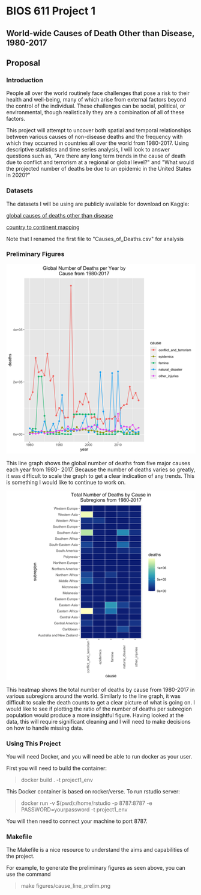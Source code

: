 BIOS 611 Project 1
==================

World-wide Causes of Death Other than Disease, 1980-2017
--------------------------------------------------------

Proposal
--------

### Introduction

People all over the world routinely face challenges that pose a risk to their health and well-being, many of which arise from external factors beyond the control of the individual. These challenges can be social, political, or environmental, though realistically they are a combination of all of these factors.

This project will attempt to uncover both spatial and temporal relationships between various causes of non-disease deaths and the frequency with which they occurred in countries all over the world from 1980-2017. Using descriptive statistics and time series analysis, I will look to answer questions such as, "Are there any long term trends in the cause of death due to conflict and terrorism at a regional or global level?" and "What would the projected number of deaths be due to an epidemic in the United States in 2020?"


### Datasets

The datasets I will be using are publicly available for download on Kaggle:


[global causes of deaths other than disease](https://www.kaggle.com/tahminashoaib86/global-cause-of-the-deaths-other-than-diseases)

[country to continent mapping](https://www.kaggle.com/statchaitya/country-to-continent)

Note that I renamed the first file to "Causes_of_Deaths.csv" for analysis

### Preliminary Figures

![](assets/cause_line_prelim.png)

This line graph shows the global number of deaths from five major causes each year from 1980- 2017. Because the number of deaths varies so greatly, it was difficult to scale the graph to get a clear indication of any trends. This is something I would like to continue to work on.




![](assets/region_death_heat_prelim.png)

This heatmap shows the total number of deaths by cause from 1980-2017 in various subregions around the world. Similarly to the line graph, it was difficult to scale the death counts to get a clear picture of what is going on. I would like to see if plotting the ratio of the number of deaths per subregion population would produce a more insightful figure. Having looked at the data, this will require significant cleaning and I will need to make decisions on how to handle missing data. 


### Using This Project


You will need Docker, and you will need be able to run docker as your user.

First you will need to build the container:
> docker build . -t project1_env

This Docker container is based on rocker/verse. To run rstudio server:
> docker run -v $(pwd):/home/rstudio -p 8787:8787 -e PASSWORD=yourpassword -t project1_env

You will then need to connect your machine to port 8787.



### Makefile

The Makefile is a nice resource to understand the aims and capabilities of the project.

For example, to generate the preliminary figures as seen above, you can use the command
> make figures/cause_line_prelim.png
